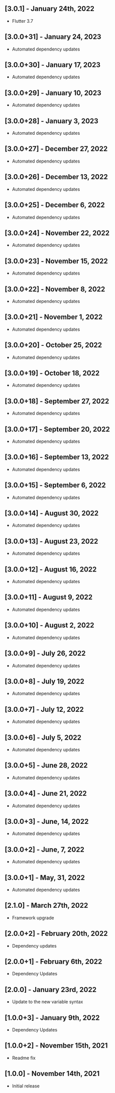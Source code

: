 ## [3.0.1] - January 24th, 2022

* Flutter 3.7


## [3.0.0+31] - January 24, 2023

* Automated dependency updates


## [3.0.0+30] - January 17, 2023

* Automated dependency updates


## [3.0.0+29] - January 10, 2023

* Automated dependency updates


## [3.0.0+28] - January 3, 2023

* Automated dependency updates


## [3.0.0+27] - December 27, 2022

* Automated dependency updates


## [3.0.0+26] - December 13, 2022

* Automated dependency updates


## [3.0.0+25] - December 6, 2022

* Automated dependency updates


## [3.0.0+24] - November 22, 2022

* Automated dependency updates


## [3.0.0+23] - November 15, 2022

* Automated dependency updates


## [3.0.0+22] - November 8, 2022

* Automated dependency updates


## [3.0.0+21] - November 1, 2022

* Automated dependency updates


## [3.0.0+20] - October 25, 2022

* Automated dependency updates


## [3.0.0+19] - October 18, 2022

* Automated dependency updates


## [3.0.0+18] - September 27, 2022

* Automated dependency updates


## [3.0.0+17] - September 20, 2022

* Automated dependency updates


## [3.0.0+16] - September 13, 2022

* Automated dependency updates


## [3.0.0+15] - September 6, 2022

* Automated dependency updates


## [3.0.0+14] - August 30, 2022

* Automated dependency updates


## [3.0.0+13] - August 23, 2022

* Automated dependency updates


## [3.0.0+12] - August 16, 2022

* Automated dependency updates


## [3.0.0+11] - August 9, 2022

* Automated dependency updates


## [3.0.0+10] - August 2, 2022

* Automated dependency updates


## [3.0.0+9] - July 26, 2022

* Automated dependency updates


## [3.0.0+8] - July 19, 2022

* Automated dependency updates


## [3.0.0+7] - July 12, 2022

* Automated dependency updates


## [3.0.0+6] - July 5, 2022

* Automated dependency updates


## [3.0.0+5] - June 28, 2022

* Automated dependency updates


## [3.0.0+4] - June 21, 2022

* Automated dependency updates


## [3.0.0+3] - June, 14, 2022

* Automated dependency updates


## [3.0.0+2] - June, 7, 2022

* Automated dependency updates


## [3.0.0+1] - May, 31, 2022

* Automated dependency updates


## [2.1.0] - March 27th, 2022

* Framework upgrade


## [2.0.0+2] - February 20th, 2022

* Dependency updates


## [2.0.0+1] - February 6th, 2022

* Dependency Updates


## [2.0.0] - January 23rd, 2022

* Update to the new variable syntax


## [1.0.0+3] - January 9th, 2022

* Dependency Updates


## [1.0.0+2] - November 15th, 2021

* Readme fix


## [1.0.0] - November 14th, 2021

* Initial release































